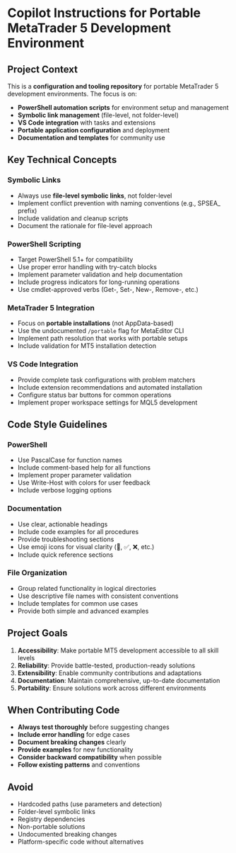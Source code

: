 # Copilot Instructions for Portable MetaTrader 5 Development Environment

<!-- Use this file to provide workspace-specific custom instructions to Copilot. For more details, visit https://code.visualstudio.com/docs/copilot/copilot-customization#_use-a-githubcopilotinstructionsmd-file -->

## Project Context

This is a **configuration and tooling repository** for portable MetaTrader 5 development environments. The focus is on:

- **PowerShell automation scripts** for environment setup and management
- **Symbolic link management** (file-level, not folder-level)
- **VS Code integration** with tasks and extensions
- **Portable application configuration** and deployment
- **Documentation and templates** for community use

## Key Technical Concepts

### Symbolic Links
- Always use **file-level symbolic links**, not folder-level
- Implement conflict prevention with naming conventions (e.g., SPSEA_ prefix)
- Include validation and cleanup scripts
- Document the rationale for file-level approach

### PowerShell Scripting
- Target PowerShell 5.1+ for compatibility
- Use proper error handling with try-catch blocks
- Implement parameter validation and help documentation
- Include progress indicators for long-running operations
- Use cmdlet-approved verbs (Get-, Set-, New-, Remove-, etc.)

### MetaTrader 5 Integration
- Focus on **portable installations** (not AppData-based)
- Use the undocumented `/portable` flag for MetaEditor CLI
- Implement path resolution that works with portable setups
- Include validation for MT5 installation detection

### VS Code Integration
- Provide complete task configurations with problem matchers
- Include extension recommendations and automated installation
- Configure status bar buttons for common operations
- Implement proper workspace settings for MQL5 development

## Code Style Guidelines

### PowerShell
- Use PascalCase for function names
- Include comment-based help for all functions
- Implement proper parameter validation
- Use Write-Host with colors for user feedback
- Include verbose logging options

### Documentation
- Use clear, actionable headings
- Include code examples for all procedures
- Provide troubleshooting sections
- Use emoji icons for visual clarity (🔧, ✅, ❌, etc.)
- Include quick reference sections

### File Organization
- Group related functionality in logical directories
- Use descriptive file names with consistent conventions
- Include templates for common use cases
- Provide both simple and advanced examples

## Project Goals

1. **Accessibility**: Make portable MT5 development accessible to all skill levels
2. **Reliability**: Provide battle-tested, production-ready solutions
3. **Extensibility**: Enable community contributions and adaptations
4. **Documentation**: Maintain comprehensive, up-to-date documentation
5. **Portability**: Ensure solutions work across different environments

## When Contributing Code

- **Always test thoroughly** before suggesting changes
- **Include error handling** for edge cases
- **Document breaking changes** clearly
- **Provide examples** for new functionality
- **Consider backward compatibility** when possible
- **Follow existing patterns** and conventions

## Avoid

- Hardcoded paths (use parameters and detection)
- Folder-level symbolic links
- Registry dependencies
- Non-portable solutions
- Undocumented breaking changes
- Platform-specific code without alternatives
